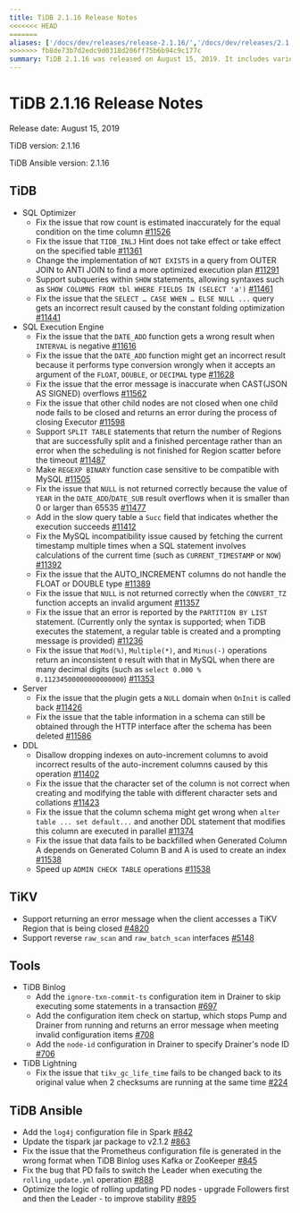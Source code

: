 ```yaml
---
title: TiDB 2.1.16 Release Notes
<<<<<<< HEAD
=======
aliases: ['/docs/dev/releases/release-2.1.16/','/docs/dev/releases/2.1.16/']
>>>>>>> fb8de73b7d2edc9d0318d206ff75b6b94c9c177c
summary: TiDB 2.1.16 was released on August 15, 2019. It includes various fixes and improvements to the SQL optimizer, SQL execution engine, server, DDL, TiKV, TiDB Binlog, TiDB Lightning, and TiDB Ansible. Some notable changes include support for subqueries within SHOW statements, fixing issues with DATE_ADD function, and adding configuration items in Drainer for TiDB Binlog.
---
```


# TiDB 2.1.16 Release Notes

Release date: August 15, 2019

TiDB version: 2.1.16

TiDB Ansible version: 2.1.16

## TiDB

+ SQL Optimizer
    - Fix the issue that row count is estimated inaccurately for the equal condition on the time column [#11526](https://github.com/pingcap/tidb/pull/11526)
    - Fix the issue that `TIDB_INLJ` Hint does not take effect or take effect on the specified table [#11361](https://github.com/pingcap/tidb/pull/11361)
    - Change the implementation of `NOT EXISTS` in a query from OUTER JOIN to ANTI JOIN to find a more optimized execution plan [#11291](https://github.com/pingcap/tidb/pull/11291)
    - Support subqueries within `SHOW` statements, allowing syntaxes such as `SHOW COLUMNS FROM tbl WHERE FIELDS IN (SELECT 'a')` [#11461](https://github.com/pingcap/tidb/pull/11461)
    - Fix the issue that the `SELECT … CASE WHEN … ELSE NULL ...` query gets an incorrect result caused by the constant folding optimization [#11441](https://github.com/pingcap/tidb/pull/11441)
+ SQL Execution Engine
    - Fix the issue that the `DATE_ADD` function gets a wrong result when `INTERVAL` is negative [#11616](https://github.com/pingcap/tidb/pull/11616)
    - Fix the issue that the `DATE_ADD` function might get an incorrect result because it performs type conversion wrongly when it accepts an argument of the `FLOAT`, `DOUBLE`, or `DECIMAL` type [#11628](https://github.com/pingcap/tidb/pull/11628)
    - Fix the issue that the error message is inaccurate when CAST(JSON AS SIGNED) overflows [#11562](https://github.com/pingcap/tidb/pull/11562)
    - Fix the issue that other child nodes are not closed when one child node fails to be closed and returns an error during the process of closing Executor [#11598](https://github.com/pingcap/tidb/pull/11598)
    - Support `SPLIT TABLE` statements that return the number of Regions that are successfully split and a finished percentage rather than an error when the scheduling is not finished for Region scatter before the timeout [#11487](https://github.com/pingcap/tidb/pull/11487)
    - Make `REGEXP BINARY` function case sensitive to be compatible with MySQL [#11505](https://github.com/pingcap/tidb/pull/11505)
    - Fix the issue that `NULL` is not returned correctly because the value of `YEAR` in the `DATE_ADD`/`DATE_SUB` result overflows when it is smaller than 0 or larger than 65535 [#11477](https://github.com/pingcap/tidb/pull/11477)
    - Add in the slow query table a `Succ` field that indicates whether the execution succeeds [#11412](https://github.com/pingcap/tidb/pull/11421)
    - Fix the MySQL incompatibility issue caused by fetching the current timestamp multiple times when a SQL statement involves calculations of the current time (such as `CURRENT_TIMESTAMP` or `NOW`) [#11392](https://github.com/pingcap/tidb/pull/11392)
    - Fix the issue that the AUTO_INCREMENT columns do not handle the FLOAT or DOUBLE type [#11389](https://github.com/pingcap/tidb/pull/11389)
    - Fix the issue that `NULL` is not returned correctly when the `CONVERT_TZ` function accepts an invalid argument [#11357](https://github.com/pingcap/tidb/pull/11357)
    - Fix the issue that an error is reported by the `PARTITION BY LIST` statement. (Currently only the syntax is supported; when TiDB executes the statement, a regular table is created and a prompting message is provided) [#11236](https://github.com/pingcap/tidb/pull/11236)
    - Fix the issue that `Mod(%)`, `Multiple(*)`, and `Minus(-)` operations return an inconsistent `0` result with that in MySQL when there are many decimal digits (such as `select 0.000 % 0.11234500000000000000`) [#11353](https://github.com/pingcap/tidb/pull/11353)
+ Server
    - Fix the issue that the plugin gets a `NULL` domain when `OnInit` is called back [#11426](https://github.com/pingcap/tidb/pull/11426)
    - Fix the issue that the table information in a schema can still be obtained through the HTTP interface after the schema has been deleted [#11586](https://github.com/pingcap/tidb/pull/11586)
+ DDL
    - Disallow dropping indexes on auto-increment columns to avoid incorrect results of the auto-increment columns caused by this operation [#11402](https://github.com/pingcap/tidb/pull/11402)
    - Fix the issue that the character set of the column is not correct when creating and modifying the table with different character sets and collations [#11423](https://github.com/pingcap/tidb/pull/11423)
    - Fix the issue that the column schema might get wrong when `alter table ... set default...` and another DDL statement that modifies this column are executed in parallel [#11374](https://github.com/pingcap/tidb/pull/11374)
    - Fix the issue that data fails to be backfilled when Generated Column A depends on Generated Column B and A is used to create an index [#11538](https://github.com/pingcap/tidb/pull/11538)
    - Speed up `ADMIN CHECK TABLE` operations [#11538](https://github.com/pingcap/tidb/pull/11676)

## TiKV

+ Support returning an error message when the client accesses a TiKV Region that is being closed [#4820](https://github.com/tikv/tikv/pull/4820)
+ Support reverse `raw_scan` and `raw_batch_scan` interfaces [#5148](https://github.com/tikv/tikv/pull/5148)

## Tools

+ TiDB Binlog
    - Add the `ignore-txn-commit-ts` configuration item in Drainer to skip executing some statements in a transaction [#697](https://github.com/pingcap/tidb-binlog/pull/697)
    - Add the configuration item check on startup, which stops Pump and Drainer from running and returns an error message when meeting invalid configuration items [#708](https://github.com/pingcap/tidb-binlog/pull/708)
    - Add the `node-id` configuration in Drainer to specify Drainer's node ID [#706](https://github.com/pingcap/tidb-binlog/pull/706)
+ TiDB Lightning
    - Fix the issue that `tikv_gc_life_time` fails to be changed back to its original value when 2 checksums are running at the same time [#224](https://github.com/pingcap/tidb-lightning/pull/224)

## TiDB Ansible

+ Add the `log4j` configuration file in Spark [#842](https://github.com/pingcap/tidb-ansible/pull/842)
+ Update the tispark jar package to v2.1.2 [#863](https://github.com/pingcap/tidb-ansible/pull/863)
+ Fix the issue that the Prometheus configuration file is generated in the wrong format when TiDB Binlog uses Kafka or ZooKeeper [#845](https://github.com/pingcap/tidb-ansible/pull/845)
+ Fix the bug that PD fails to switch the Leader when executing the `rolling_update.yml` operation [#888](https://github.com/pingcap/tidb-ansible/pull/888)
+ Optimize the logic of rolling updating PD nodes - upgrade Followers first and then the Leader - to improve stability [#895](https://github.com/pingcap/tidb-ansible/pull/895)
